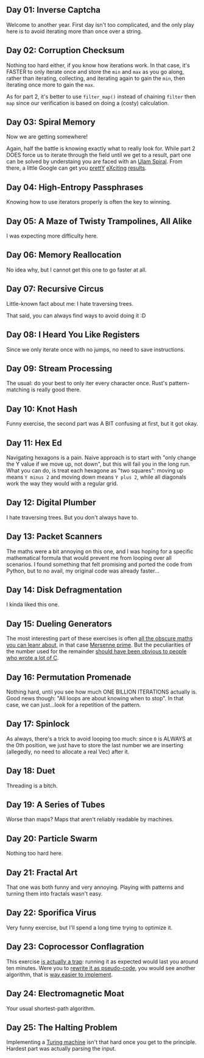 ## Day 01: Inverse Captcha

Welcome to another year. First day isn't too complicated, and the only play here is to avoid iterating more than once over a string.

## Day 02: Corruption Checksum

Nothing too hard either, if you know how iterations work. In that case, it's FASTER to only iterate once and store the `min` and `max` as you go along, rather than iterating, collecting, and iterating again to gain the `min`, then iterating once more to gain the `max`.

As for part 2, it's better to use `filter_map()` instead of chaining `filter` then `map` since our verification is based on doing a (costy) calculation.

## Day 03: Spiral Memory

Now we are getting somewhere!

Again, half the battle is knowing exactly what to really look for. While part 2 DOES force us to iterate through the field until we get to a result, part one can be solved by understaing you are faced with an [Ulam Spiral](https://en.wikipedia.org/wiki/Ulam_spiral). From there, a little Google can get you [prettY](https://oeis.org/A268038) [eXciting](https://oeis.org/A268038) [results](https://stackoverflow.com/a/61253346).

## Day 04: High-Entropy Passphrases

Knowing how to use iterators properly is often the key to winning.

## Day 05: A Maze of Twisty Trampolines, All Alike

I was expecting more difficulty here.

## Day 06: Memory Reallocation

No idea why, but I cannot get this one to go faster at all.

## Day 07: Recursive Circus

Little-known fact about me: I hate traversing trees.

That said, you can always find ways to avoid doing it :D

## Day 08: I Heard You Like Registers

Since we only iterate once with no jumps, no need to save instructions.

## Day 09: Stream Processing

The usual: do your best to only iter every character once. Rust's pattern-matching is really good there.

## Day 10: Knot Hash

Funny exercise, the second part was A BIT confusing at first, but it got okay.

## Day 11: Hex Ed

Navigating hexagons is a pain. Naive approach is to start with "only change the Y value if we move up, not down", but this will fail you in the long run. What you can do, is treat each hexagone as "two squares": moving up means `Y minus 2` and moving down means `Y plus 2`, while all diagonals work the way they would with a regular grid.

## Day 12: Digital Plumber

I hate traversing trees. But you don't always have to.

## Day 13: Packet Scanners

The maths were a bit annoying on this one, and I was hoping for a specific mathematical formula that would prevent me from looping over all scenarios. I found something that felt promising and ported the code from Python, but to no avail, my original code was already faster...

## Day 14: Disk Defragmentation

I kinda liked this one.

## Day 15: Dueling Generators

The most interesting part of these exercises is often [all the obscure maths you can leanr about](https://www.reddit.com/r/adventofcode/comments/7jyz5x/2017_day_15_opportunities_for_optimization/drasfzr/?context=3), in that case [Mersenne prime](https://en.wikipedia.org/wiki/Mersenne_prime). But the peculiarities of the number used for the remainder [should have been obvious to people who wrote a lot of C](https://doc.rust-lang.org/std/i32/constant.MAX.html).

## Day 16: Permutation Promenade

Nothing hard, until you see how much ONE BILLION ITERATIONS actually is. Good news though: "All loops are about knowing when to stop". In that case, we can just...look for a repetition of the pattern.

## Day 17: Spinlock

As always, there's a trick to avoid looping too much: since `0` is ALWAYS at the 0th position, we just have to store the last number we are inserting  (allegedly, no need to allocate a real Vec) after it.

## Day 18: Duet

Threading is a bitch.

## Day 19: A Series of Tubes

Worse than maps? Maps that aren't reliably readable by machines.

## Day 20: Particle Swarm

Nothing too hard here.

## Day 21: Fractal Art

That one was both funny and very annoying. Playing with patterns and turning them into fractals wasn't easy.

## Day 22: Sporifica Virus

Very funny exercise, but I'll spend a long time trying to optimize it.

## Day 23: Coprocessor Conflagration

This exercise [is actually a trap](https://www.youtube.com/watch?v=4F4qzPbcFiA): running it as expected would last you around ten minutes. Were you to [rewrite it as pseudo-code](https://docs.rs/advent-of-code/2022.0.66/src/advent_of_code/year2017/day23.rs.html#15), you would see another algorithm, that is [way easier to implement](https://github.com/galenelias/AdventOfCode_2017/blob/master/src/Day23/mod.rs#L70).

##  Day 24: Electromagnetic Moat

Your usual shortest-path algorithm.

## Day 25: The Halting Problem

Implementing a [Turing machine](https://en.wikipedia.org/wiki/Turing_machine) isn't that hard once you get to the principle. Hardest part was actually parsing the input.
